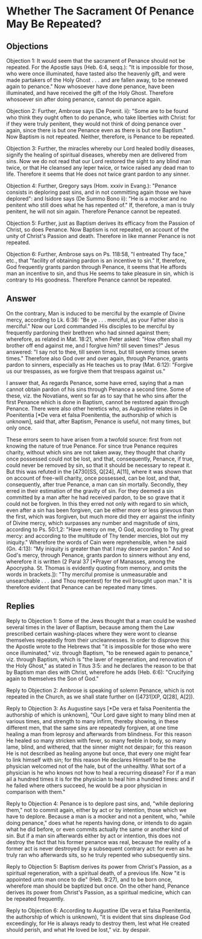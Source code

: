 # Whether The Sacrament Of Penance May Be Repeated?

## Objections

Objection 1: It would seem that the sacrament of Penance should not be repeated. For the Apostle says (Heb. 6:4, seqq.): "It is impossible for those, who were once illuminated, have tasted also the heavenly gift, and were made partakers of the Holy Ghost . . . and are fallen away, to be renewed again to penance." Now whosoever have done penance, have been illuminated, and have received the gift of the Holy Ghost. Therefore whosoever sin after doing penance, cannot do penance again.

Objection 2: Further, Ambrose says (De Poenit. ii): "Some are to be found who think they ought often to do penance, who take liberties with Christ: for if they were truly penitent, they would not think of doing penance over again, since there is but one Penance even as there is but one Baptism." Now Baptism is not repeated. Neither, therefore, is Penance to be repeated.

Objection 3: Further, the miracles whereby our Lord healed bodily diseases, signify the healing of spiritual diseases, whereby men are delivered from sins. Now we do not read that our Lord restored the sight to any blind man twice, or that He cleansed any leper twice, or twice raised any dead man to life. Therefore it seems that He does not twice grant pardon to any sinner.

Objection 4: Further, Gregory says (Hom. xxxiv in Evang.): "Penance consists in deploring past sins, and in not committing again those we have deplored": and Isidore says (De Summo Bono ii): "He is a mocker and no penitent who still does what he has repented of." If, therefore, a man is truly penitent, he will not sin again. Therefore Penance cannot be repeated.

Objection 5: Further, just as Baptism derives its efficacy from the Passion of Christ, so does Penance. Now Baptism is not repeated, on account of the unity of Christ's Passion and death. Therefore in like manner Penance is not repeated.

Objection 6: Further, Ambrose says on Ps. 118:58, "I entreated Thy face," etc., that "facility of obtaining pardon is an incentive to sin." If, therefore, God frequently grants pardon through Penance, it seems that He affords man an incentive to sin, and thus He seems to take pleasure in sin, which is contrary to His goodness. Therefore Penance cannot be repeated.

## Answer

On the contrary, Man is induced to be merciful by the example of Divine mercy, according to Lk. 6:36: "Be ye . . . merciful, as your Father also is merciful." Now our Lord commanded His disciples to be merciful by frequently pardoning their brethren who had sinned against them; wherefore, as related in Mat. 18:21, when Peter asked: "How often shall my brother off end against me, and I forgive him? till seven times?" Jesus answered: "I say not to thee, till seven times, but till seventy times seven times." Therefore also God over and over again, through Penance, grants pardon to sinners, especially as He teaches us to pray (Mat. 6:12): "Forgive us our trespasses, as we forgive them that trespass against us."

I answer that, As regards Penance, some have erred, saying that a man cannot obtain pardon of his sins through Penance a second time. Some of these, viz. the Novatians, went so far as to say that he who sins after the first Penance which is done in Baptism, cannot be restored again through Penance. There were also other heretics who, as Augustine relates in De Poenitentia [*De vera et falsa Poenitentia, the authorship of which is unknown], said that, after Baptism, Penance is useful, not many times, but only once.

These errors seem to have arisen from a twofold source: first from not knowing the nature of true Penance. For since true Penance requires charity, without which sins are not taken away, they thought that charity once possessed could not be lost, and that, consequently, Penance, if true, could never be removed by sin, so that it should be necessary to repeat it. But this was refuted in the [4730]SS, Q[24], A[11], where it was shown that on account of free-will charity, once possessed, can be lost, and that, consequently, after true Penance, a man can sin mortally. Secondly, they erred in their estimation of the gravity of sin. For they deemed a sin committed by a man after he had received pardon, to be so grave that it could not be forgiven. In this they erred not only with regard to sin which, even after a sin has been forgiven, can be either more or less grievous than the first, which was forgiven, but much more did they err against the infinity of Divine mercy, which surpasses any number and magnitude of sins, according to Ps. 50:1,2: "Have mercy on me, O God, according to Thy great mercy: and according to the multitude of Thy tender mercies, blot out my iniquity." Wherefore the words of Cain were reprehensible, when he said (Gn. 4:13): "My iniquity is greater than that I may deserve pardon." And so God's mercy, through Penance, grants pardon to sinners without any end, wherefore it is written (2 Paral 37 [*Prayer of Manasses, among the Apocrypha. St. Thomas is evidently quoting from memory, and omits the words in brackets.]): "Thy merciful promise is unmeasurable and unsearchable . . . (and Thou repentest) for the evil brought upon man." It is therefore evident that Penance can be repeated many times.

## Replies

Reply to Objection 1: Some of the Jews thought that a man could be washed several times in the laver of Baptism, because among them the Law prescribed certain washing-places where they were wont to cleanse themselves repeatedly from their uncleannesses. In order to disprove this the Apostle wrote to the Hebrews that "it is impossible for those who were once illuminated," viz. through Baptism, "to be renewed again to penance," viz. through Baptism, which is "the laver of regeneration, and renovation of the Holy Ghost," as stated in Titus 3:5: and he declares the reason to be that by Baptism man dies with Christ, wherefore he adds (Heb. 6:6): "Crucifying again to themselves the Son of God."

Reply to Objection 2: Ambrose is speaking of solemn Penance, which is not repeated in the Church, as we shall state further on ([4731]XP, Q[28], A[2]).

Reply to Objection 3: As Augustine says [*De vera et falsa Poenitentia the authorship of which is unknown], "Our Lord gave sight to many blind men at various times, and strength to many infirm, thereby showing, in these different men, that the same sins are repeatedly forgiven, at one time healing a man from leprosy and afterwards from blindness. For this reason He healed so many stricken with fever, so many feeble in body, so many lame, blind, and withered, that the sinner might not despair; for this reason He is not described as healing anyone but once, that every one might fear to link himself with sin; for this reason He declares Himself to be the physician welcomed not of the hale, but of the unhealthy. What sort of a physician is he who knows not how to heal a recurring disease? For if a man ail a hundred times it is for the physician to heal him a hundred times: and if he failed where others succeed, he would be a poor physician in comparison with them."

Reply to Objection 4: Penance is to deplore past sins, and, "while deploring them," not to commit again, either by act or by intention, those which we have to deplore. Because a man is a mocker and not a penitent, who, "while doing penance," does what he repents having done, or intends to do again what he did before, or even commits actually the same or another kind of sin. But if a man sin afterwards either by act or intention, this does not destroy the fact that his former penance was real, because the reality of a former act is never destroyed by a subsequent contrary act: for even as he truly ran who afterwards sits, so he truly repented who subsequently sins.

Reply to Objection 5: Baptism derives its power from Christ's Passion, as a spiritual regeneration, with a spiritual death, of a previous life. Now "it is appointed unto man once to die" (Heb. 9:27), and to be born once, wherefore man should be baptized but once. On the other hand, Penance derives its power from Christ's Passion, as a spiritual medicine, which can be repeated frequently.

Reply to Objection 6: According to Augustine (De vera et falsa Poenitentia, the authorship of which is unknown), "it is evident that sins displease God exceedingly, for He is always ready to destroy them, lest what He created should perish, and what He loved be lost," viz. by despair.